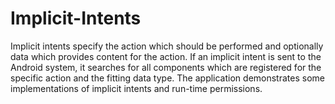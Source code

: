 # Implicit-Intents
Implicit intents specify the action which should be performed and optionally data which provides content for the action. If an implicit intent is sent to the Android system, it searches for all components which are registered for the specific action and the fitting data type.
The application demonstrates some implementations of implicit intents and run-time permissions.
